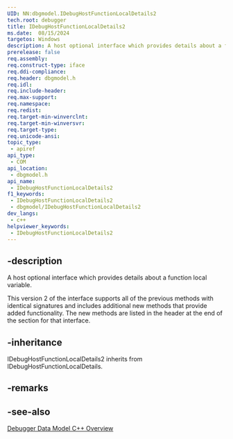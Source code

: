 ```yaml
---
UID: NN:dbgmodel.IDebugHostFunctionLocalDetails2
tech.root: debugger
title: IDebugHostFunctionLocalDetails2
ms.date:  08/15/2024
targetos: Windows
description: A host optional interface which provides details about a function local variable. (dbgmodel.h)
prerelease: false
req.assembly: 
req.construct-type: iface
req.ddi-compliance: 
req.header: dbgmodel.h
req.idl: 
req.include-header: 
req.max-support: 
req.namespace: 
req.redist: 
req.target-min-winverclnt: 
req.target-min-winversvr: 
req.target-type: 
req.unicode-ansi: 
topic_type:
 - apiref
api_type:
 - COM
api_location:
 - dbgmodel.h
api_name:
 - IDebugHostFunctionLocalDetails2
f1_keywords:
 - IDebugHostFunctionLocalDetails2
 - dbgmodel/IDebugHostFunctionLocalDetails2
dev_langs:
 - c++
helpviewer_keywords:
 - IDebugHostFunctionLocalDetails2
---
```


## -description

A host optional interface which provides details about a function local variable. 

This version 2 of the interface supports all of the previous methods with identical signatures and includes additional new methods that provide added functionality. The new methods are listed in the header at the end of the section for that interface.

## -inheritance

IDebugHostFunctionLocalDetails2 inherits from IDebugHostFunctionLocalDetails.

## -remarks

## -see-also

[Debugger Data Model C++ Overview](/windows-hardware/drivers/debugger/data-model-cpp-overview)
